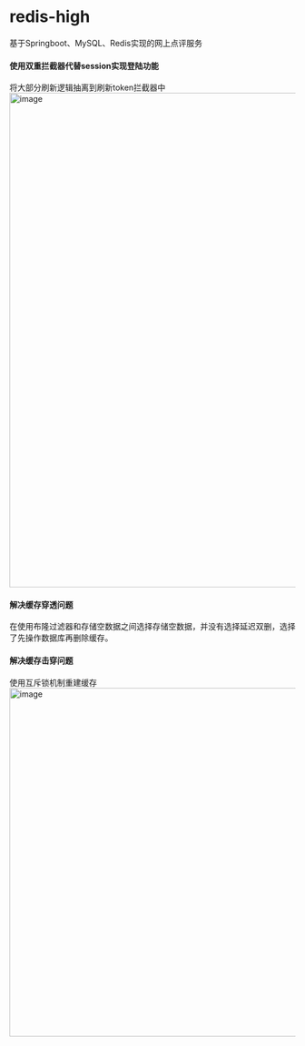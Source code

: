 # redis-high
基于Springboot、MySQL、Redis实现的网上点评服务

#### 使用双重拦截器代替session实现登陆功能
将大部分刷新逻辑抽离到刷新token拦截器中
<img width="870" alt="image" src="https://github.com/lelings/redis-high/assets/104212137/68e25373-9f52-42df-bad8-f0a0809fe7b2">

#### 解决缓存穿透问题
在使用布隆过滤器和存储空数据之间选择存储空数据，并没有选择延迟双删，选择了先操作数据库再删除缓存。

#### 解决缓存击穿问题
使用互斥锁机制重建缓存
<img width="613" alt="image" src="https://github.com/lelings/redis-high/assets/104212137/490e9280-147e-4528-9875-774c723d106e">

